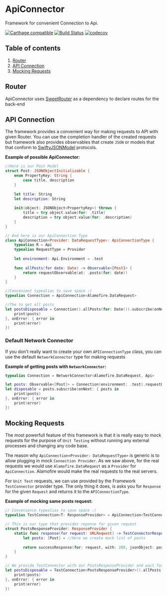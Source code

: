 # ApiConnector
Framework for convenient Connection to Api.


[![Carthage compatible](https://img.shields.io/badge/Carthage-compatible-4BC51D.svg?style=flat)](https://github.com/Carthage/Carthage) 
[![Build Status](https://travis-ci.org/wearereasonablepeople/ApiConnector.svg?branch=master)](https://travis-ci.org/wearereasonablepeople/ApiConnector)
[![codecov](https://codecov.io/gh/wearereasonablepeople/ApiConnector/branch/master/graph/badge.svg)](https://codecov.io/gh/wearereasonablepeople/ApiConnector)

## Table of contents
1. [Router](#router)
2. [API Connection](#api-connection)
3. [Mocking Requests](#mocking-requests)

## Router
ApiConnector uses [SweetRouter](https://github.com/alickbass/SweetRouter) as a dependency to declare routes for the back-end

## API Connection

The framework provides a convenient way for making requests to API with given Router. You can use the completion handler of the created requests but framework also provides observables that create `JSON` or models that that conform to [SwiftyJSONModel](https://github.com/alickbass/SwiftyJSONModel) protocols.

**Example of possible ApiConnector:**

```swift
//Here is our Post Model
struct Post: JSONObjectInitializable {
    enum PropertyKey: String {
        case title, description
    }
    
    let title: String
    let description: String
    
    init(object: JSONObject<PropertyKey>) throws {
        title = try object.value(for: .title)
        description = try object.value(for: .description)
    }
}

// And here is our ApiConnection Type
class ApiConnection<Provider: DataRequestType>: ApiConnectionType {
    typealias R = Api
    typealias RequestType = Provider
    
    let environment: Api.Environment = .test
    
    func allPosts(for date: Date) -> Observable<[Post]> {
        return requestObservable(at: .posts(for: date))
    }
}

//Convenient typealias to save space :)
typealias Connection = ApiConnection<Alamofire.DataRequest>

//The to get all posts
let postsDisposable = Connection().allPosts(for: Date()).subscribe(onNext: { posts in
    print(posts)
}, onError: { error in
    print(error)
})
```

### Default Network Connector

If you don't really want to create your own `APIConnectionType` class, you can use the default `NetworkConnector` type for making requests

**Example of getting posts with `NetworkConnector`:**

```swift
typealias Connection = NetworkConnector<Alamofire.DataRequest, Api>

let posts: Observable<[Post]> = Connection(environment: .test).requestObservable(at: .posts(for: Date()))
let disposable = posts.subscribe(onNext: { posts in
    print(posts)
}, onError: { error in
    print(error)
})
```

## Mocking Requests
The most powerfull feature of this framework is that it is really easy to mock requests for the purpose of `Unit Testing` without running any external processes and changing any code base.

The reason why `ApiConnection<Provider: DataRequestType>` is generic is to allow plugging in mock `Connection Provider`. As we saw above, for the real requests we would use `Alamofire.DataRequest` as a `Provider` for `ApiConnection`. Alamofire would make the real requests to the real servers.

For `Unit Test` requests, we can use provided by the Framework `TestConnector` provider type. The only thing it does, is asks you for `Response` for the given `Request` and returns it to the `APIConnectionType`.

**Example of mocking same posts request:**

```swift
// Convenience typealias to save space :)
typealias TestConnection<T: ResponseProvider> = ApiConnection<TestConnector<T>>

// This is our type that provides reponse for given request
struct PostsResponseProvider: ResponseProvider {
    static func response(for request: URLRequest) -> TestConnectorResponse {
        let posts: [Post] = //Here we create mock list of posts
        
        return successResponse(for: request, with: 200, jsonObject: posts.jsonRepresantable)
    }
}

// We provide TestConnector with our PostsResponseProvider and wait for the magic to happen )))
let postsDisposable = TestConnection<PostsResponseProvider>().allPosts(for: Date()).subscribe(onNext: { posts in
    print(posts)
}, onError: { error in
    print(error)
})
```
